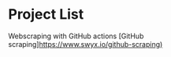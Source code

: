 # Project List

Webscraping with GitHub actions
[GitHub scraping]<https://www.swyx.io/github-scraping)>
